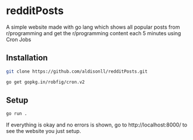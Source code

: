 # redditPosts 
A simple website made with go lang which shows all popular posts from r/programming and get the r/programming content each 5 minutes using Cron Jobs

## Installation 
```bash 
git clone https://github.com/aldisonll/redditPosts.git

go get gopkg.in/robfig/cron.v2
```

## Setup
```bash
go run .
```
If everything is okay and no errors is shown, go to http://localhost:8000/ to see the website you just setup.
